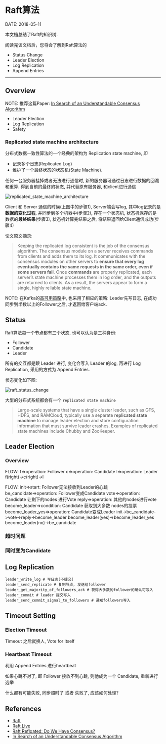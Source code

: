 Raft算法
=======

DATE: 2018-05-11

本文档总结了Raft的知识树.

阅读完该文档后，您将会了解到Raft算法的

* Status Change
* Leader Election
* Log Replication
* Append Entries

--------------------------------------------------------------------------------

Overview
-------
NOTE: 推荐这篇Paper: [In Search of an Understandable Consensus Algorithm](https://raft.github.io/raft.pdf)

- Leader Election
- Log Replication
- Safety

### Replicated state machine architecture
分布式数据一致性算法的一个经典的架构为 Replication state machine, 即

- 记录多个日志(Replicated Log)
- 维护了一个最终状态的状态机(State Machine).

任何一台服务器挂掉或者无法进行通信时,
新的服务器可通过日志进行数据的回溯和重算. 得到当前的最终的状态, 并代替原有服务器, 和client进行通信

![replicated_state_machine_architecture](images/replicated_state_machine_architecture.png)

Client 和 Server 通信的时候(上图中的步骤1), Server端会写log, 其中log记录的是 **数据的变化过程**, 并同步到多个机器中(步骤2),
存在一个状态机, 状态机保存的是数据的**最终结果**(步骤3), 状态机计算完结果之后, 将结果返回给Client通信成功(步骤4)

论文原文摘录:

> Keeping the replicated log consistent is the job of the consensus algorithm. The consensus module on a server receives commands from clients and adds them to its log. It communicates with the consensus modules on other servers to **ensure that every log eventually contains the same requests in the same order, even if some servers fail**. Once **commands** are properly replicated, each server’s state machine processes them in log order, and the outputs are returned to clients. As a result, the servers appear to form a single, highly reliable state machine.

NOTE: 在Kafka的[高可用策略](https://zhuanlan.zhihu.com/p/27587872)中, 也采用了相应的策略: Leader先写日志, 在成功同步到半数以上的Follower之后, 才返回给客户端ack.

Status
------
Raft算法每一个节点都有三个状态, 也可以认为是三种身份:

- Follower
- Candidate
- Leader

所有的交互都是跟 Leader 进行, 变化会写入 Leader 的log, 再进行 Log Replication, 采用的方式为 Append Entries.

状态变化如下图:

![raft_status_change](images/raft_status_change.png)

大型的分布式系统都会有一个 `replicated state machine`

> Large-scale systems that have a single cluster leader, such as GFS, HDFS, and RAMCloud, typically use a separate **replicated state machine** to manage leader election and store configuration information that must survive leader crashes. Examples of replicated state machines include Chubby and ZooKeeper.

Leader Election
---------------
### Overview
FLOW:
f=>operation: Follower
c=>operation: Candidate
l=>operation: Leader
f(right)->c(right)->l

FLOW:
init=>start: Follower无法接收到Leader的心跳
be_candidate=>operation: Follower变成Candidate
vote=>operation: Candidate
让剩下的nodes
进行Vote
reply=>operation: 其他的nodes进行vote
become_leader=>condition: Candidate
获取到大多数
nodes的投票
become_leader_yes=>operation: Candidate变成Leader
init->be_candidate->vote->reply->become_leader
become_leader(yes)->become_leader_yes
become_leader(no)->be_candidate

### 超时问题

### 同时变为Candidate

Log Replication
---------------

```
leader_write_log # 写日志(不提交)
leader_send_replicate # 复制节点, 发送给follower
leader_get_majority_of_followers_ack # 获得大多数的follower的确认可写入
leader_commit # leader 提交写入
leader_send_commit_signal_to_followers # 通知followers写入
```

Timeout Setting
----------------
### Election Timeout
Timeout 之后就换人, Vote for itself

### Heartbeat Timeout
利用 Append Entries 进行heartbeat

如果心跳不对了, 即 Follower 接收不到心跳, 则他成为一个 Candidate, 重新进行选举

什么都有可能失败, 同步超时了 或者 失败了, 应该如何处理?

References
----------
- [Raft](https://raft.github.io)
- [Raft Live](http://thesecretlivesofdata.com/raft/)
- [Raft Refloated: Do We Have Consensus?](https://www.cl.cam.ac.uk/~ms705/pub/papers/2015-osr-raft.pdf)
- [In Search of an Understandable Consensus Algorithm](https://raft.github.io/raft.pdf)
